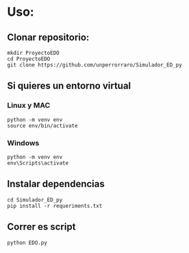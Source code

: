 # Uso:


## Clonar repositorio:
```
mkdir ProyectoEDO
cd ProyectoEDO
git clone https://github.com/unperrorraro/Simulador_ED_py
```
## Si quieres un entorno virtual

### Linux y MAC
```
python -m venv env
source env/bin/activate
```
### Windows

```
python -m venv env
env\Scripts\activate
```
## Instalar dependencias
```
cd Simulador_ED_py
pip install -r requeriments.txt
```
## Correr es script
```
python EDO.py
```

